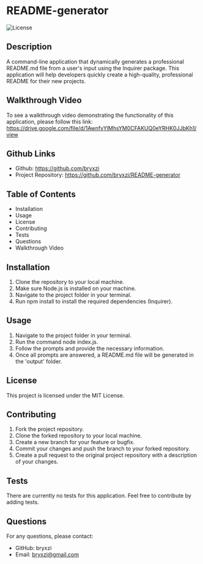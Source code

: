 # README-generator

![License](https://img.shields.io/badge/license-MIT-green)

## Description
A command-line application that dynamically generates a professional README.md file from a user's input using the Inquirer package. This application will help developers quickly create a high-quality, professional README for their new projects.

## Walkthrough Video
To see a walkthrough video demonstrating the functionality of this application, please follow this link: https://drive.google.com/file/d/1AwnfvYlMhsYM0CFAKUQ0eYRHK0JJbKh1/view

## Github Links
* Github: https://github.com/bryxzi
* Project Repository: https://github.com/bryxzi/README-generator

## Table of Contents
- Installation
- Usage
- License
- Contributing
- Tests
- Questions
- Walkthrough Video

## Installation
1. Clone the repository to your local machine.
2. Make sure Node.js is installed on your machine.
3. Navigate to the project folder in your terminal.
4. Run npm install to install the required dependencies (Inquirer).

## Usage
1. Navigate to the project folder in your terminal.
2. Run the command node index.js.
3. Follow the prompts and provide the necessary information.
4. Once all prompts are answered, a README.md file will be generated in the 'output' folder.

## License
This project is licensed under the MIT License.

## Contributing
1. Fork the project repository.
2. Clone the forked repository to your local machine.
3. Create a new branch for your feature or bugfix.
4. Commit your changes and push the branch to your forked repository.
5. Create a pull request to the original project repository with a description of your changes.

## Tests
There are currently no tests for this application. Feel free to contribute by adding tests.

## Questions
For any questions, please contact:

- GitHub: bryxzi
- Email: bryxzi@gmail.com

